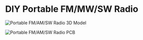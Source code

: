 # DIY Portable FM/MW/SW Radio

![Portable FM/AM/SW Radio 3D Model](https://github.com/Nanich87/diy-portable-radio/blob/main/3d-model.png "Portable FM/AM/SW Radio 3D Model")

![Portable FM/AM/SW Radio PCB](https://github.com/Nanich87/diy-portable-radio/blob/main/pcb.jpg "Portable FM/AM/SW Radio PCB")
